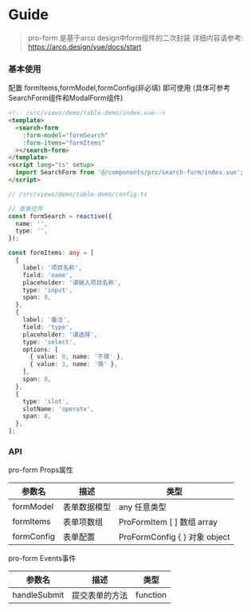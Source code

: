 # Guide

> pro-form 是基于arco design中form组件的二次封装 详细内容请参考: https://arco.design/vue/docs/start

### 基本使用

配置 formItems,formModel,formConfig(非必填) 即可使用 (具体可参考SearchForm组件和ModalForm组件)

```html
<!-- /src/views/demo/table-demo/index.vue-->
<template>
  <search-form
    :form-model="formSearch"
    :form-items="formItems"
  ></search-form>
</template>
<script lang="ts" setup>
  import SearchForm from '@/components/pro/search-form/index.vue';
</script>
```

```ts
// /src/views/demo/table-demo/config.ts

// 表单控件
const formSearch = reactive({
  name: '',
  type: '',
});

const formItems: any = [
  {
    label: '项目名称',
    field: 'name',
    placeholder: '请输入项目名称',
    type: 'input',
    span: 8,
  },
  {
    label: '备注',
    field: 'type',
    placeholder: '请选择',
    type: 'select',
    options: [
      { value: 0, name: '不填' },
      { value: 1, name: '填' },
    ],
    span: 8,
  },
  {
    type: 'slot',
    slotName: 'operate',
    span: 8,
  },
];
```

### API

pro-form Props属性

| 参数名       | 描述     | 类型                          |
|-----------|--------|-----------------------------|
| formModel | 表单数据模型 | any 任意类型                    |
| formItems | 表单项数组  | ProFormItem [ ] 数组 array    |
| formConfig | 表单配置   | ProFormConfig { } 对象 object |

pro-form Events事件

| 参数名    | 描述         | 类型       |
|--------------|------------|----------|
| handleSubmit | 提交表单的方法    | function |                  |


